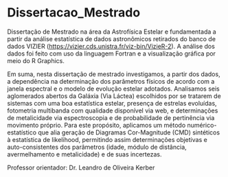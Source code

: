 # Dissertacao_Mestrado
Dissertação de Mestrado na área da Astrofísica Estelar e fundamentada a partir da análise estatística de dados astronômicos retirados do banco de dados VIZIER (https://vizier.cds.unistra.fr/viz-bin/VizieR-2). A análise dos dados foi feito com uso da linguagem Fortran e a visualização gráfica por meio do R Graphics.

Em suma, nesta dissertação de mestrado investigamos, a partir dos dados, a dependência na determinação dos parâmetros físicos de acordo com a janela espectral e o modelo de evolução estelar adotados. Analisamos seis aglomerados abertos da Galáxia (Via Láctea) escolhidos por se tratarem de sistemas com uma boa estatı́stica estelar, presença de estrelas evoluídas, fotometria multibanda com qualidade disponível via web, e determinações de metalicidade via espectroscopia e de probabilidade de pertinência via movimento próprio. Para este propósito, aplicamos um método numérico-estatı́stico que alia geração de Diagramas Cor-Magnitude (CMD) sintéticos à estatı́stica de likelihood, permitindo assim determinações objetivas e auto-consistentes dos parâmetros (idade, módulo de distância, avermelhamento e metalicidade) e de suas incertezas.

Professor orientador: Dr. Leandro de Oliveira Kerber
